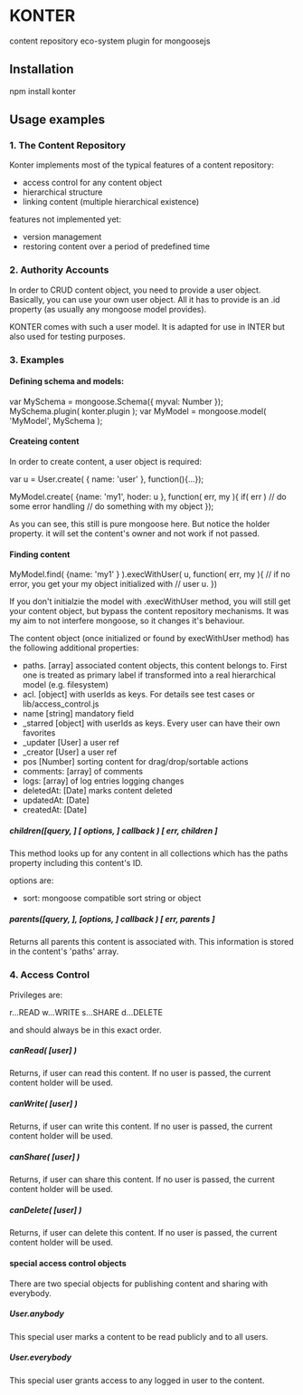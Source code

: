 # KONTER
content repository eco-system plugin for mongoosejs

## Installation

npm install konter

## Usage examples

### 1. The Content Repository

Konter implements most of the typical features of a content
repository:

- access control for any content object
- hierarchical structure
- linking content (multiple hierarchical existence)

features not implemented yet:

- version management
- restoring content over a period of predefined time

### 2. Authority Accounts

In order to CRUD content object, you need to provide a user
object. Basically, you can use your own user object. All it
has to provide is an .id property (as usually any mongoose
model provides).

KONTER comes with such a user model. It is adapted for use
in INTER but also used for testing purposes.


### 3. Examples

#### Defining schema and models:

  var MySchema = mongoose.Schema({ myval: Number });
  MySchema.plugin( konter.plugin );
  var MyModel = mongoose.model( 'MyModel', MySchema );

#### Createing content

In order to create content, a user object is required:

  var u = User.create( { name: 'user' }, function(){...});

  MyModel.create( {name: 'my1', hoder: u }, function( err, my ){
    if( err ) // do some error handling
    // do something with my object
  });

As you can see, this still is pure mongoose here. But notice
the holder property. it will set the content's owner and 
not work if not passed.

#### Finding content

  MyModel.find( {name: 'my1' } ).execWithUser( u, function( err, my ){
    // if no error, you get your my object initialized with
    // user u.
  })

If you don't initialzie the model with .execWithUser method, you will
still get your content object, but bypass the content repository
mechanisms. It was my aim to not interfere mongoose, so it changes
it's behaviour.

The content object (once initialized or found by execWithUser method)
has the following additional properties:

- paths. [array] associated content objects, this content belongs to. First one is treated as primary label if transformed into a real hierarchical model (e.g. filesystem)
- acl. [object] with userIds as keys. For details see test cases or lib/access_control.js
- name [string] mandatory field
- _starred [object] with userIds as keys. Every user can have their own favorites
- _updater [User] a user ref
- _creator [User] a user ref
- pos [Number] sorting content for drag/drop/sortable actions
- comments: [array] of comments
- logs: [array] of log entries logging changes
- deletedAt: [Date] marks content deleted
- updatedAt: [Date]
- createdAt: [Date]

##### children([query, ] [ options, ] callback ) [ err, children ]

This method looks up for any content in all collections which has the
paths property including this content's ID.

options are:

- sort: mongoose compatible sort string or object

##### parents([query, ], [options, ] callback ) [ err, parents ]

Returns all parents this content is associated with. This information
is stored in the content's 'paths' array.

### 4. Access Control

Privileges are:

  r...READ
  w...WRITE
  s...SHARE
  d...DELETE

and should always be in this exact order.

##### canRead( [user] )

Returns, if user can read this content. If no user is passed, the current
content holder will be used.

##### canWrite( [user] )

Returns, if user can write this content. If no user is passed, the current
content holder will be used.

##### canShare( [user] )

Returns, if user can share this content. If no user is passed, the current
content holder will be used.

##### canDelete( [user] )

Returns, if user can delete this content. If no user is passed, the current
content holder will be used.

#### special access control objects

There are two special objects for publishing content and sharing with everybody.

##### User.anybody

This special user marks a content to be read publicly and to all users.

##### User.everybody

This special user grants access to any logged in user to the content.

